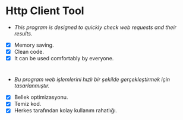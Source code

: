 # Http Client Tool
- *This program is designed to quickly check web requests and their results.*
- [x] Memory saving.
- [x] Clean code.
- [x] It can be used comfortably by everyone.

#
- *Bu program web işlemlerini hızlı bir şekilde gerçekleştirmek için tasarlanmıştır.*
- [x] Bellek optimizasyonu.
- [x] Temiz kod.
- [x] Herkes tarafından kolay kullanım rahatlığı.  

#